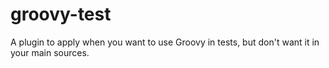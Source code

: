 # groovy-test
A plugin to apply when you want to use Groovy in tests, but don't want it in your main sources.
